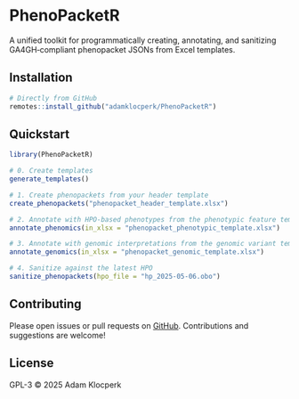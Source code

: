 PhenoPacketR
================

A unified toolkit for programmatically creating, annotating, and
sanitizing GA4GH‑compliant phenopacket JSONs from Excel templates.

## Installation

``` r
# Directly from GitHub
remotes::install_github("adamklocperk/PhenoPacketR")
```

## Quickstart

``` r
library(PhenoPacketR)

# 0. Create templates
generate_templates()

# 1. Create phenopackets from your header template
create_phenopackets("phenopacket_header_template.xlsx")

# 2. Annotate with HPO-based phenotypes from the phenotypic feature template
annotate_phenomics(in_xlsx = "phenopacket_phenotypic_template.xlsx")

# 3. Annotate with genomic interpretations from the genomic variant template
annotate_genomics(in_xlsx = "phenopacket_genomic_template.xlsx")

# 4. Sanitize against the latest HPO
sanitize_phenopackets(hpo_file = "hp_2025-05-06.obo")
```

## Contributing

Please open issues or pull requests on
[GitHub](https://github.com/adamklocperk/PhenoPacketR). Contributions
and suggestions are welcome!

## License

GPL-3 © 2025 Adam Klocperk
